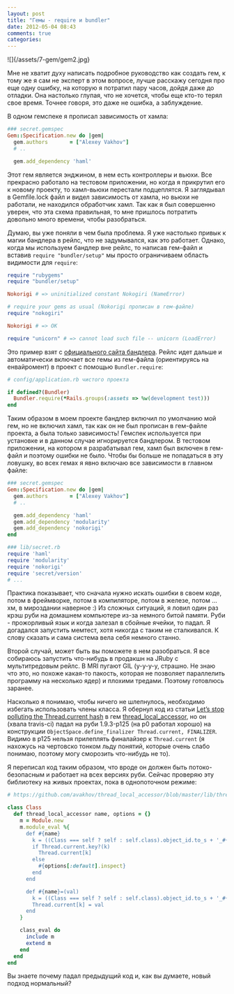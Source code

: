 ```yaml
---
layout: post
title: "Гемы - require и bundler"
date: 2012-05-04 08:43
comments: true
categories: 
---
```

![]{/assets/7-gem/gem2.jpg}

Мне не хватит духу написать подробное руководство как создать гем, к тому же я сам не эксперт в этом вопросе, лучше
расскажу сегодня про еще одну ошибку, на которую я потратил пару часов, дойдя даже до отладки. Она
настолько глупая, что не хочется, чтобы еще кто-то терял свое время. Точнее говоря, это даже не ошибка, а заблуждение.

В одном гемспеке я прописал зависимость от хамла:

``` ruby
### secret.gemspec
Gem::Specification.new do |gem|
  gem.authors       = ["Alexey Vakhov"]
  # ..

  gem.add_dependency 'haml'
```

Этот гем является энджином, в нем есть контроллеры и вьюхи. Все прекрасно работало на тестовом приложении, но когда я прикрутил
его к новому проекту, то хамл-вьюхи перестали подцеплятся. Я заглядывал в Gemfile.lock файл и видел зависимость от хамла, но вьюхи
не работали, не находился обработчик хамл. Так как я был совершенно уверен, что эта схема правильная, то мне пришлось потратить
довольно много времени, чтобы разобраться.

Думаю, вы уже поняли в чем была проблема. Я уже настолько привык к магии бандлера в рейлс, что не задумывался,
как это работает. Однако, когда мы используем бандлер вне рейлс, то написав гем-файл и вставив `require "bundler/setup"`
мы просто ограничиваем область видимости для `require`:

``` ruby
require "rubygems"
require "bundler/setup"

Nokorigi # => uninitialized constant Nokogiri (NameError)

# require your gems as usual (Nokorigi прописан в гем-файле)
require "nokogiri"

Nokorigi # => OK

require "unicorn" # => cannot load such file -- unicorn (LoadError)
```

Это пример взят с [официального сайта бандлера](http://gembundler.com/). Рейлс идет дальше и автоматически включает
все гемы из гем-файла (ориентируясь на енвайромент) в проект с помощью `Bundler.require`:

``` ruby
# config/application.rb чистого проекта

if defined?(Bundler)
  Bundler.require(*Rails.groups(:assets => %w(development test)))
end
```

Таким образом в моем проекте бандлер включил по умолчанию мой гем, но не включил хамл, так как он не был прописан в гем-файле проекта, 
а была только зависимость!
Гемспек используется при установке и в данном случае игнорируется бандлером. В тестовом приложении, на котором я разрабатывал гем,
хамл был включен в гем-файл и поэтому ошибки не было. Чтобы бы больше не попадаться в эту ловушку, во всех гемах я явно включаю
все зависимости в главном файле:

``` ruby
### secret.gemspec
Gem::Specification.new do |gem|
  gem.authors       = ["Alexey Vakhov"]
  # ..

  gem.add_dependency 'haml'
  gem.add_dependency 'modularity'
  gem.add_dependency 'nokorigi'
end

### lib/secret.rb
require 'haml'
require 'modularity'
require 'nokorigi'
require 'secret/version'
# ...
```

Практика показывает, что сначала нужно искать ошибки в своем коде, потом в фреймворке, потом в компиляторе, потом в железе, потом ... хм, в мироздании наверное :) Из сложных ситуаций, я ловил один раз крэш руби на домашнем компьютере из-за немного битой памяти. Руби - прожорливый язык и когда залезал в сбойные ячейки, то падал. Я догадался запустить мемтест, хотя никогда с таким не сталкивался. К слову сказать и сама система вела себя немного станно. 

Второй случай, может быть вы поможете в нем разобраться. Я все собираюсь запустить что-нибудь в
продакшн на JRuby с мультитредовым рейлс. В MRI пугают GIL (у-у-у-у, страшно. Не знаю что это, но похоже какая-то пакость, которая
не позволяет параллелить программу на несколько ядер) и плохими тредами. Поэтому готовлюсь заранее.

Насколько я понимаю, чтобы
ничего не шлепнулось, необходимо избегать использовать члены класса. Я обернул код из статьи [Let’s stop polluting the Thread.current hash](http://coderrr.wordpress.com/2008/04/10/lets-stop-polluting-the-threadcurrent-hash/) в
гем [thread_local_accessor](https://github.com/avakhov/thread_local_accessor), но он (хвала travis-ci) падал на руби 1.9.3-p125
(на p0 работал хорошо) на конструкции `ObjectSpace.define_finalizer Thread.current, FINALIZER`. Видимо в p125 нельзя прилеплять
финалайзер к `Thread.current` (я нахожусь на чертовско тонком льду понятий, которые очень слабо понимаю,
поэтому могу сморозить что-нибудь не то).

Я переписал код таким образом, что вроде он должен быть потоко-безопасным и
работает на всех версиях руби. Сейчас проверяю эту библиотеку на живых проектах, пока в однопоточном режиме:

``` ruby
# https://github.com/avakhov/thread_local_accessor/blob/master/lib/thread_local_accessor.rb

class Class
  def thread_local_accessor name, options = {}
    m = Module.new
    m.module_eval %{
      def #{name}
        k = ((Class === self ? self : self.class).object_id.to_s + '_#{name}').to_sym
        if Thread.current.key?(k)
          Thread.current[k]
        else
          #{options[:default].inspect}
        end
      end

      def #{name}=(val)
        k = ((Class === self ? self : self.class).object_id.to_s + '_#{name}').to_sym
        Thread.current[k] = val
      end
    }

    class_eval do
      include m
      extend m
    end
  end
end
```

Вы знаете почему падал предыдущий код и, как вы думаете, новый подход нормальный?
